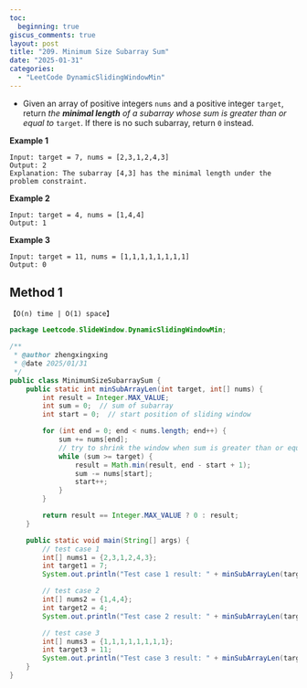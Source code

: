 ```yaml
---
toc:
  beginning: true
giscus_comments: true
layout: post
title: "209. Minimum Size Subarray Sum"
date: "2025-01-31"
categories:
  - "LeetCode DynamicSlidingWindowMin"
---
```



- Given an array of positive integers `nums` and a positive integer `target`, return *the **minimal length** of a* *subarray* *whose sum is greater than or equal to* `target`. If there is no such subarray, return `0` instead.


**Example 1**

```
Input: target = 7, nums = [2,3,1,2,4,3]
Output: 2
Explanation: The subarray [4,3] has the minimal length under the problem constraint.
```

**Example 2**

```
Input: target = 4, nums = [1,4,4]
Output: 1
```

**Example 3**

```
Input: target = 11, nums = [1,1,1,1,1,1,1,1]
Output: 0
```

## Method 1

```tex
【O(n) time | O(1) space】
```

```java
package Leetcode.SlideWindow.DynamicSlidingWindowMin;

/**
 * @author zhengxingxing
 * @date 2025/01/31
 */
public class MinimumSizeSubarraySum {
    public static int minSubArrayLen(int target, int[] nums) {
        int result = Integer.MAX_VALUE;
        int sum = 0;  // sum of subarray
        int start = 0;  // start position of sliding window

        for (int end = 0; end < nums.length; end++) {
            sum += nums[end];
            // try to shrink the window when sum is greater than or equal to target
            while (sum >= target) {
                result = Math.min(result, end - start + 1);
                sum -= nums[start];
                start++;
            }
        }

        return result == Integer.MAX_VALUE ? 0 : result;
    }

    public static void main(String[] args) {
        // test case 1
        int[] nums1 = {2,3,1,2,4,3};
        int target1 = 7;
        System.out.println("Test case 1 result: " + minSubArrayLen(target1, nums1)); // Expected output: 2

        // test case 2
        int[] nums2 = {1,4,4};
        int target2 = 4;
        System.out.println("Test case 2 result: " + minSubArrayLen(target2, nums2)); // Expected output: 1

        // test case 3
        int[] nums3 = {1,1,1,1,1,1,1,1};
        int target3 = 11;
        System.out.println("Test case 3 result: " + minSubArrayLen(target3, nums3)); // Expected output: 0
    }
}

```





